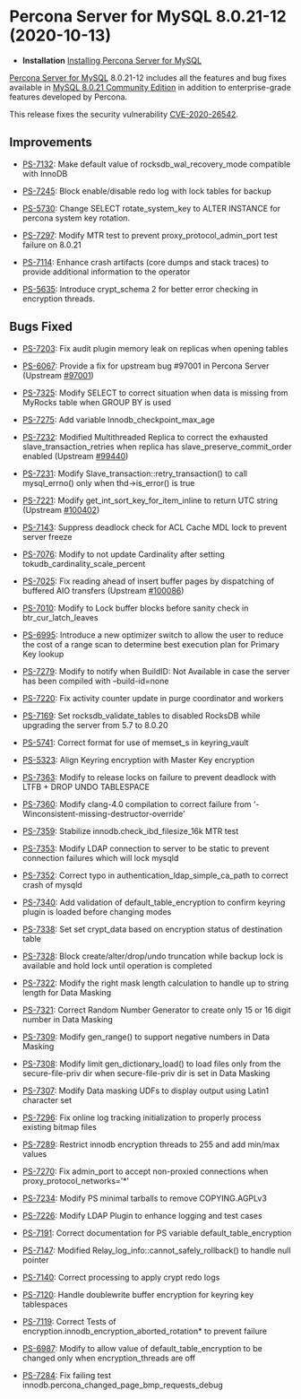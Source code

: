 # Percona Server for MySQL 8.0.21-12 (2020-10-13)

* **Installation** [Installing Percona Server for MySQL](https://www.percona.com/doc/percona-server/8.0/installation.html)


[Percona Server for MySQL](https://www.percona.com/software/mysql-database/percona-server) 8.0.21-12
includes all the features and bug fixes available in
[MySQL 8.0.21 Community Edition](https://dev.mysql.com/doc/relnotes/mysql/8.0/en/news-8-0-21.html)
in addition to enterprise-grade features developed by Percona.

This release fixes the security vulnerability [CVE-2020-26542](https://cve.mitre.org/cgi-bin/cvename.cgi?name=CVE-2020-26542).

## Improvements


* [PS-7132](https://jira.percona.com/browse/PS-7132): Make default value of rocksdb_wal_recovery_mode compatible with InnoDB


* [PS-7245](https://jira.percona.com/browse/PS-7245): Block enable/disable redo log with lock tables for backup


* [PS-5730](https://jira.percona.com/browse/PS-5730): Change SELECT rotate_system_key to ALTER INSTANCE for percona system key rotation.


* [PS-7297](https://jira.percona.com/browse/PS-7297): Modify MTR test to prevent proxy_protocol_admin_port test failure on 8.0.21


* [PS-7114](https://jira.percona.com/browse/PS-7114): Enhance crash artifacts (core dumps and stack traces) to provide additional information to the operator


* [PS-5635](https://jira.percona.com/browse/PS-5635): Introduce crypt_schema 2 for better error checking in encryption threads.

## Bugs Fixed


* [PS-7203](https://jira.percona.com/browse/PS-7203): Fix audit plugin memory leak on replicas when opening tables


* [PS-6067](https://jira.percona.com/browse/PS-6067): Provide a fix for upstream bug #97001 in Percona Server (Upstream [#97001](http://bugs.mysql.com/bug.php?id=97001))


* [PS-7325](https://jira.percona.com/browse/PS-7325): Modify SELECT to correct situation when data is missing from MyRocks table when GROUP BY is used


* [PS-7275](https://jira.percona.com/browse/PS-7275): Add variable Innodb_checkpoint_max_age


* [PS-7232](https://jira.percona.com/browse/PS-7232): Modified Multithreaded Replica to correct the exhausted slave_transaction_retries when replica has slave_preserve_commit_order enabled (Upstream [#99440](http://bugs.mysql.com/bug.php?id=99440))


* [PS-7231](https://jira.percona.com/browse/PS-7231): Modify Slave_transaction::retry_transaction() to call mysql_errno() only when thd->is_error() is true


* [PS-7221](https://jira.percona.com/browse/PS-7221): Modify get_int_sort_key_for_item_inline to return UTC string (Upstream [#100402](http://bugs.mysql.com/bug.php?id=100402))


* [PS-7143](https://jira.percona.com/browse/PS-7143): Suppress deadlock check for ACL Cache MDL lock to prevent server freeze


* [PS-7076](https://jira.percona.com/browse/PS-7076): Modify to not update Cardinality after setting tokudb_cardinality_scale_percent


* [PS-7025](https://jira.percona.com/browse/PS-7025): Fix reading ahead of insert buffer pages by dispatching of buffered AIO transfers (Upstream [#100086](http://bugs.mysql.com/bug.php?id=100086))


* [PS-7010](https://jira.percona.com/browse/PS-7010): Modify to Lock buffer blocks before sanity check in btr_cur_latch_leaves


* [PS-6995](https://jira.percona.com/browse/PS-6995): Introduce a new optimizer switch to allow the user to reduce the cost of a range scan to determine best execution plan for Primary Key lookup


* [PS-7279](https://jira.percona.com/browse/PS-7279): Modify to notify when BuildID: Not Available in case the server has been compiled with –build-id=none


* [PS-7220](https://jira.percona.com/browse/PS-7220): Fix activity counter update in purge coordinator and workers


* [PS-7169](https://jira.percona.com/browse/PS-7169): Set rocksdb_validate_tables to disabled RocksDB while upgrading the server from 5.7 to 8.0.20


* [PS-5741](https://jira.percona.com/browse/PS-5741): Correct format for use of memset_s in keyring_vault


* [PS-5323](https://jira.percona.com/browse/PS-5323): Align Keyring encryption with Master Key encryption


* [PS-7363](https://jira.percona.com/browse/PS-7363): Modify to release locks on failure to prevent deadlock with LTFB + DROP UNDO TABLESPACE


* [PS-7360](https://jira.percona.com/browse/PS-7360): Modify clang-4.0 compilation to correct failure from ‘-Winconsistent-missing-destructor-override’


* [PS-7359](https://jira.percona.com/browse/PS-7359): Stabilize innodb.check_ibd_filesize_16k MTR test


* [PS-7353](https://jira.percona.com/browse/PS-7353): Modify LDAP connection to server to be static to prevent connection failures which will lock mysqld


* [PS-7352](https://jira.percona.com/browse/PS-7352): Correct typo in authentication_ldap_simple_ca_path to correct crash of mysqld


* [PS-7340](https://jira.percona.com/browse/PS-7340): Add validation of default_table_encryption to confirm keyring plugin is loaded before changing modes


* [PS-7338](https://jira.percona.com/browse/PS-7338): Set set crypt_data based on encryption status of destination table


* [PS-7328](https://jira.percona.com/browse/PS-7328): Block create/alter/drop/undo truncation while backup lock is available and hold lock until operation is completed


* [PS-7322](https://jira.percona.com/browse/PS-7322): Modify the right mask length calculation to handle up to string length for Data Masking


* [PS-7321](https://jira.percona.com/browse/PS-7321): Correct Random Number Generator to create only 15 or 16 digit number in Data Masking


* [PS-7309](https://jira.percona.com/browse/PS-7309): Modify gen_range() to support negative numbers in Data Masking


* [PS-7308](https://jira.percona.com/browse/PS-7308): Modify limit gen_dictionary_load() to load files only from the secure-file-priv dir when secure-file-priv dir is set in Data Masking


* [PS-7307](https://jira.percona.com/browse/PS-7307): Modify Data masking UDFs to display output using Latin1 character set


* [PS-7296](https://jira.percona.com/browse/PS-7296): Fix online log tracking initialization to properly process existing bitmap files


* [PS-7289](https://jira.percona.com/browse/PS-7289): Restrict innodb encryption threads to 255 and add min/max values


* [PS-7270](https://jira.percona.com/browse/PS-7270): Fix admin_port to accept non-proxied connections when proxy_protocol_networks=’\*’


* [PS-7234](https://jira.percona.com/browse/PS-7234): Modify PS minimal tarballs to remove COPYING.AGPLv3


* [PS-7226](https://jira.percona.com/browse/PS-7226): Modify LDAP Plugin to enhance logging and test cases


* [PS-7191](https://jira.percona.com/browse/PS-7191): Correct documentation for PS variable default_table_encryption


* [PS-7147](https://jira.percona.com/browse/PS-7147): Modified Relay_log_info::cannot_safely_rollback() to handle null pointer


* [PS-7140](https://jira.percona.com/browse/PS-7140): Correct processing to apply crypt redo logs


* [PS-7120](https://jira.percona.com/browse/PS-7120): Handle doublewrite buffer encryption for keyring key tablespaces


* [PS-7119](https://jira.percona.com/browse/PS-7119): Correct Tests of encryption.innodb_encryption_aborted_rotation\* to prevent failure


* [PS-6987](https://jira.percona.com/browse/PS-6987): Modify to allow value of default_table_encryption to be changed only when encryption_threads are off


* [PS-7284](https://jira.percona.com/browse/PS-7284): Fix failing test innodb.percona_changed_page_bmp_requests_debug
